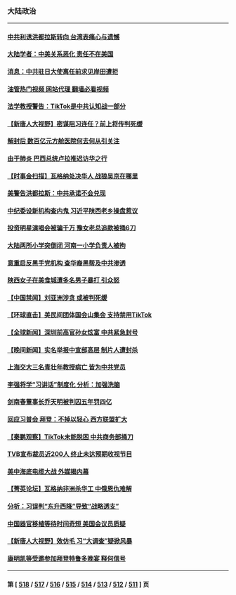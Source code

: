 ### 大陆政治
---
#### [中共利诱洪都拉斯转向 台湾表痛心与遗憾](../../pages/ncid277/n13958599.md?03261245) 
#### [大陆学者：中美关系恶化 责任不在美国](../../pages/ncid277/n13957815.md?03261245) 
#### [消息：中共驻日大使离任前求见岸田遭拒](../../pages/ncid277/n13958502.md?03261245) 
#### [油管热门视频 网站代理 翻墙必看视频](http://138.2.39.72:81/youtube.html?epic-marker?03261245)
#### [法学教授警告：TikTok是中共认知战一部分](../../pages/ncid277/n13958466.md?03261245) 
#### [【新唐人大视野】密谋阻习连任？前上将传判死缓](../../pages/ncid277/n13958465.md?03261245) 
#### [解封后 数百亿元方舱医院何去何从引关注](../../pages/ncid277/n13958461.md?03261245) 
#### [由于肺炎 巴西总统卢拉推迟访华之行](../../pages/ncid277/n13958414.md?03261245) 
#### [【时事金扫描】瓦格纳处决华人 战狼吴京在哪里](../../pages/ncid277/n13958338.md?03261245) 
#### [美警告洪都拉斯：中共承诺不会兑现](../../pages/ncid277/n13958364.md?03261245) 
#### [中纪委设新机构查内鬼 习近平陕西老乡操盘惹议](../../pages/ncid277/n13958236.md?03261245) 
#### [投资明星演唱会被骗千万 豫女老总追款被捅6刀](../../pages/ncid277/n13958301.md?03261245) 
#### [大陆两所小学突倒闭 河南一小学负责人被拘](../../pages/ncid277/n13958266.md?03261245) 
#### [意重启反黑手党机构 查华裔黑帮及中共渗透](../../pages/ncid277/n13958232.md?03261245) 
#### [陕西女子在美食城遭多名男子暴打 引众怒](../../pages/ncid277/n13958220.md?03261245) 
#### [【中国禁闻】刘亚洲涉贪 或被判死缓](../../pages/ncid277/n13957881.md?03261245) 
#### [【环球直击】美民间团体国会山集会 支持禁用TikTok](../../pages/ncid277/n13957886.md?03261245) 
#### [【全球新闻】深圳前高官孙女炫富 中共紧急封号](../../pages/ncid277/n13958163.md?03261245) 
#### [【晚间新闻】实名举报中宣部高层 制片人遭封杀](../../pages/ncid277/n13958164.md?03261245) 
#### [上海交大三名青壮年教授病亡 皆为中共党员](../../pages/ncid277/n13958134.md?03261245) 
#### [李强将学“习讲话”制度化 分析：加强洗脑](../../pages/ncid277/n13958007.md?03261245) 
#### [剑南春董事长乔天明被判囚五年罚四亿](../../pages/ncid277/n13957977.md?03261245) 
#### [回应习普会 拜登：不掉以轻心 西方联盟扩大](../../pages/ncid277/n13957992.md?03261245) 
#### [【秦鹏观察】TikTok未能脱困 中共商务部捅刀](../../pages/ncid277/n13957900.md?03261245) 
#### [TVB宣布裁员近200人 终止未达预期收视节目](../../pages/ncid277/n13957965.md?03261245) 
#### [美中海底电缆大战 外媒揭内幕](../../pages/ncid277/n13957931.md?03261245) 
#### [【菁英论坛】瓦格纳非洲杀华工 中俄恩仇难解](../../pages/ncid277/n13957888.md?03261245) 
#### [分析：习误判“东升西降”导致“战略透支”](../../pages/ncid277/n13956652.md?03261245) 
#### [中国器官移植等待时间奇短 美国会议员质疑](../../pages/ncid277/n13957865.md?03261245) 
#### [【新唐人大视野】效仿毛 习“大调查”疑掀风暴](../../pages/ncid277/n13957695.md?03261245) 
#### [康明凯等受邀参加拜登特鲁多晚宴 释何信号](../../pages/ncid277/n13957845.md?03261245) 

---
#### 第 [ [518](./518.md?03261245) / [517](./517.md?03261245) / [516](./516.md?03261245) / [515](./515.md?03261245) / [514](./514.md?03261245) / [513](./513.md?03261245) / [512](./512.md?03261245) / [511](./511.md?03261245) ] 页
